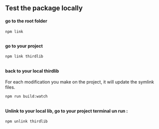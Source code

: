 ## Test the package locally


#### go to the root folder

```sh
npm link
```

##
#### go to your project

```sh
npm link thirdlib
```


##
#### back to your local thirdlib
For each modification you make on the project, it will update the symlink files.
```sh
npm run build:watch
```



##
#### Unlink to your local lib, go to your project terminal un run :
````sh
npm unlink thirdlib
````
